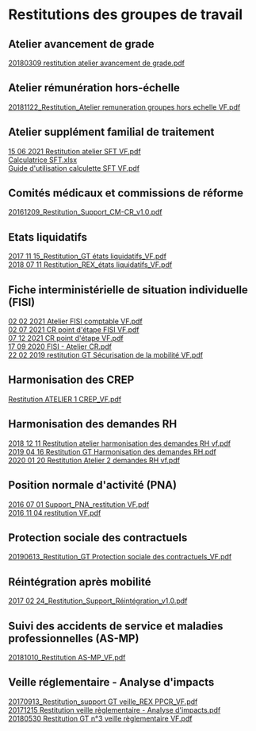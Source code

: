 # Restitutions des groupes de travail
## Atelier avancement de grade
[20180309 restitution atelier avancement de grade.pdf](https://raw.githubusercontent.com/CISIRH/espace-noyau/main/Noyau%20RH%20FPE/Restitutions%20des%20groupes%20de%20travail/Atelier%20avancement%20de%20grade/20180309%20restitution%20atelier%20avancement%20de%20grade.pdf)<br/>
## Atelier rémunération hors-échelle
[20181122_Restitution_Atelier remuneration groupes hors echelle VF.pdf](https://raw.githubusercontent.com/CISIRH/espace-noyau/main/Noyau%20RH%20FPE/Restitutions%20des%20groupes%20de%20travail/Atelier%20rémunération%20hors-échelle/20181122_Restitution_Atelier%20remuneration%20groupes%20hors%20echelle%20VF.pdf)<br/>
## Atelier supplément familial de traitement
[15 06 2021 Restitution atelier SFT VF.pdf](https://raw.githubusercontent.com/CISIRH/espace-noyau/main/Noyau%20RH%20FPE/Restitutions%20des%20groupes%20de%20travail/Atelier%20supplément%20familial%20de%20traitement/15%2006%202021%20Restitution%20atelier%20SFT%20VF.pdf)<br/>
[Calculatrice SFT.xlsx](https://raw.githubusercontent.com/CISIRH/espace-noyau/main/Noyau%20RH%20FPE/Restitutions%20des%20groupes%20de%20travail/Atelier%20supplément%20familial%20de%20traitement/Calculatrice%20SFT.xlsx)<br/>
[Guide d'utilisation calculette SFT VF.pdf](https://raw.githubusercontent.com/CISIRH/espace-noyau/main/Noyau%20RH%20FPE/Restitutions%20des%20groupes%20de%20travail/Atelier%20supplément%20familial%20de%20traitement/Guide%20d'utilisation%20calculette%20SFT%20VF.pdf)<br/>
## Comités médicaux et commissions de réforme
[20161209_Restitution_Support_CM-CR_v1.0.pdf](https://raw.githubusercontent.com/CISIRH/espace-noyau/main/Noyau%20RH%20FPE/Restitutions%20des%20groupes%20de%20travail/Comités%20médicaux%20et%20commissions%20de%20réforme/20161209_Restitution_Support_CM-CR_v1.0.pdf)<br/>
## Etats liquidatifs
[2017 11 15_Restitution_GT états liquidatifs_VF.pdf](https://raw.githubusercontent.com/CISIRH/espace-noyau/main/Noyau%20RH%20FPE/Restitutions%20des%20groupes%20de%20travail/Etats%20liquidatifs/2017%2011%2015_Restitution_GT%20états%20liquidatifs_VF.pdf)<br/>
[2018 07 11 Restitution_REX_états liquidatifs_VF.pdf](https://raw.githubusercontent.com/CISIRH/espace-noyau/main/Noyau%20RH%20FPE/Restitutions%20des%20groupes%20de%20travail/Etats%20liquidatifs/2018%2007%2011%20Restitution_REX_états%20liquidatifs_VF.pdf)<br/>
## Fiche interministérielle de situation individuelle (FISI)
[02 02 2021 Atelier FISI comptable VF.pdf](https://raw.githubusercontent.com/CISIRH/espace-noyau/main/Noyau%20RH%20FPE/Restitutions%20des%20groupes%20de%20travail/Fiche%20interministérielle%20de%20situation%20individuelle%20(FISI)/02%2002%202021%20Atelier%20FISI%20comptable%20VF.pdf)<br/>
[02 07 2021 CR point d'étape FISI VF.pdf](https://raw.githubusercontent.com/CISIRH/espace-noyau/main/Noyau%20RH%20FPE/Restitutions%20des%20groupes%20de%20travail/Fiche%20interministérielle%20de%20situation%20individuelle%20(FISI)/02%2007%202021%20CR%20point%20d'étape%20FISI%20VF.pdf)<br/>
[07 12 2021 CR point d'étape VF.pdf](https://raw.githubusercontent.com/CISIRH/espace-noyau/main/Noyau%20RH%20FPE/Restitutions%20des%20groupes%20de%20travail/Fiche%20interministérielle%20de%20situation%20individuelle%20(FISI)/07%2012%202021%20CR%20point%20d'étape%20VF.pdf)<br/>
[17 09 2020 FISI - Atelier CR.pdf](https://raw.githubusercontent.com/CISIRH/espace-noyau/main/Noyau%20RH%20FPE/Restitutions%20des%20groupes%20de%20travail/Fiche%20interministérielle%20de%20situation%20individuelle%20(FISI)/17%2009%202020%20FISI%20-%20Atelier%20CR.pdf)<br/>
[22 02 2019 restitution GT Sécurisation de la mobilité VF.pdf](https://raw.githubusercontent.com/CISIRH/espace-noyau/main/Noyau%20RH%20FPE/Restitutions%20des%20groupes%20de%20travail/Fiche%20interministérielle%20de%20situation%20individuelle%20(FISI)/22%2002%202019%20restitution%20GT%20Sécurisation%20de%20la%20mobilité%20VF.pdf)<br/>
## Harmonisation des CREP
[Restitution ATELIER 1 CREP_VF.pdf](https://raw.githubusercontent.com/CISIRH/espace-noyau/main/Noyau%20RH%20FPE/Restitutions%20des%20groupes%20de%20travail/Harmonisation%20des%20CREP/Restitution%20ATELIER%201%20CREP_VF.pdf)<br/>
## Harmonisation des demandes RH
[2018 12 11 Restitution atelier harmonisation des demandes RH vf.pdf](https://raw.githubusercontent.com/CISIRH/espace-noyau/main/Noyau%20RH%20FPE/Restitutions%20des%20groupes%20de%20travail/Harmonisation%20des%20demandes%20RH/2018%2012%2011%20Restitution%20atelier%20harmonisation%20des%20demandes%20RH%20vf.pdf)<br/>
[2019 04 16 Restitution GT Harmonisation des demandes RH.pdf](https://raw.githubusercontent.com/CISIRH/espace-noyau/main/Noyau%20RH%20FPE/Restitutions%20des%20groupes%20de%20travail/Harmonisation%20des%20demandes%20RH/2019%2004%2016%20Restitution%20GT%20Harmonisation%20des%20demandes%20RH.pdf)<br/>
[2020 01 20 Restitution Atelier 2 demandes RH vf.pdf](https://raw.githubusercontent.com/CISIRH/espace-noyau/main/Noyau%20RH%20FPE/Restitutions%20des%20groupes%20de%20travail/Harmonisation%20des%20demandes%20RH/2020%2001%2020%20Restitution%20Atelier%202%20demandes%20RH%20vf.pdf)<br/>
## Position normale d'activité (PNA)
[2016 07 01 Support_PNA_restitution VF.pdf](https://raw.githubusercontent.com/CISIRH/espace-noyau/main/Noyau%20RH%20FPE/Restitutions%20des%20groupes%20de%20travail/Position%20normale%20d'activité%20(PNA)/2016%2007%2001%20Support_PNA_restitution%20VF.pdf)<br/>
[2016 11 04 restitution VF.pdf](https://raw.githubusercontent.com/CISIRH/espace-noyau/main/Noyau%20RH%20FPE/Restitutions%20des%20groupes%20de%20travail/Position%20normale%20d'activité%20(PNA)/2016%2011%2004%20restitution%20VF.pdf)<br/>
## Protection sociale des contractuels
[20190613_Restitution_GT Protection sociale des contractuels_VF.pdf](https://raw.githubusercontent.com/CISIRH/espace-noyau/main/Noyau%20RH%20FPE/Restitutions%20des%20groupes%20de%20travail/Protection%20sociale%20des%20contractuels/20190613_Restitution_GT%20Protection%20sociale%20des%20contractuels_VF.pdf)<br/>
## Réintégration après mobilité
[2017 02 24_Restitution_Support_Réintégration_v1.0.pdf](https://raw.githubusercontent.com/CISIRH/espace-noyau/main/Noyau%20RH%20FPE/Restitutions%20des%20groupes%20de%20travail/Réintégration%20après%20mobilité/2017%2002%2024_Restitution_Support_Réintégration_v1.0.pdf)<br/>
## Suivi des accidents de service et maladies professionnelles (AS-MP)
[20181010_Restitution AS-MP_VF.pdf](https://raw.githubusercontent.com/CISIRH/espace-noyau/main/Noyau%20RH%20FPE/Restitutions%20des%20groupes%20de%20travail/Suivi%20des%20accidents%20de%20service%20et%20maladies%20professionnelles%20(AS-MP)/20181010_Restitution%20AS-MP_VF.pdf)<br/>
## Veille réglementaire - Analyse d'impacts
[20170913_Restitution_support GT veille_REX PPCR_VF.pdf](https://raw.githubusercontent.com/CISIRH/espace-noyau/main/Noyau%20RH%20FPE/Restitutions%20des%20groupes%20de%20travail/Veille%20réglementaire%20-%20Analyse%20d'impacts/20170913_Restitution_support%20GT%20veille_REX%20PPCR_VF.pdf)<br/>
[20171215 Restitution veille règlementaire - Analyse d'impacts.pdf](https://raw.githubusercontent.com/CISIRH/espace-noyau/main/Noyau%20RH%20FPE/Restitutions%20des%20groupes%20de%20travail/Veille%20réglementaire%20-%20Analyse%20d'impacts/20171215%20Restitution%20veille%20règlementaire%20-%20Analyse%20d'impacts.pdf)<br/>
[20180530 Restitution GT n°3 veille règlementaire VF.pdf](https://raw.githubusercontent.com/CISIRH/espace-noyau/main/Noyau%20RH%20FPE/Restitutions%20des%20groupes%20de%20travail/Veille%20réglementaire%20-%20Analyse%20d'impacts/20180530%20Restitution%20GT%20n°3%20veille%20règlementaire%20VF.pdf)<br/>
